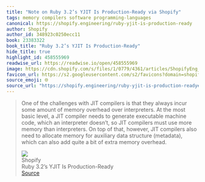 ```yaml
---
title: "Note on Ruby 3.2’s YJIT Is Production-Ready via Shopify"
tags: memory compilers software programming-languages
canonical: https://shopify.engineering/ruby-yjit-is-production-ready
author: Shopify
author_id: 348923c0250ecc11
book: 23383322
book_title: "Ruby 3.2’s YJIT Is Production-Ready"
hide_title: true
highlight_id: 458555969
readwise_url: https://readwise.io/open/458555969
image: https://cdn.shopify.com/s/files/1/0779/4361/articles/ShopifyEng_BlogIllustrations_211008_216ppi_02_TryOutYJITforFasterRubying.jpg?v=1673882706
favicon_url: https://s2.googleusercontent.com/s2/favicons?domain=shopify.engineering
source_emoji: 🌐
source_url: "https://shopify.engineering/ruby-yjit-is-production-ready#:~:text=One%20of%20the,extra%20memory%20overhead."
---
```


> One of the challenges with JIT compilers is that they always incur some amount of memory overhead over interpreters. At the most basic level, a JIT compiler needs to generate executable machine code, which an interpreter doesn’t, so JIT compilers must use more memory than interpreters. On top of that, however, JIT compilers also need to allocate memory for auxiliary data structure (metadata), which can also add quite a bit of extra memory overhead.
> <div class="quoteback-footer"><div class="quoteback-avatar"><img class="mini-favicon" src="https://s2.googleusercontent.com/s2/favicons?domain=shopify.engineering"></div><div class="quoteback-metadata"><div class="metadata-inner"><span style="display:none">FROM:</span><div aria-label="Shopify" class="quoteback-author"> Shopify</div><div aria-label="Ruby 3.2’s YJIT Is Production-Ready" class="quoteback-title"> Ruby 3.2’s YJIT Is Production-Ready</div></div></div><div class="quoteback-backlink"><a target="_blank" aria-label="go to the full text of this quotation" rel="noopener" href="https://shopify.engineering/ruby-yjit-is-production-ready#:~:text=One%20of%20the,extra%20memory%20overhead." class="quoteback-arrow"> Source</a></div></div>